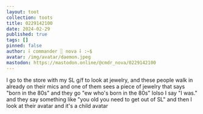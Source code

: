 ```yaml
---
layout: toot
collection: toots
title: 0229142100
date: 2024-02-29
published: true
tags: []
pinned: false
author: ⸸ commander ░ nova ⸸ :~$
avatar: /img/avatar/daemon.jpeg
mastodon: https://mastodon.online/@cmdr_nova/0229142100
---
```


I go to the store with my SL g/f to look at jewelry, and these people walk in already on their mics and one of them sees a piece of jewelry that says "born in the 80s" and they go "ew who's born in the 80s" lolso I say "I was." and they say something like "you old you need to get out of SL" and then I look at their avatar and it's a child avatar
